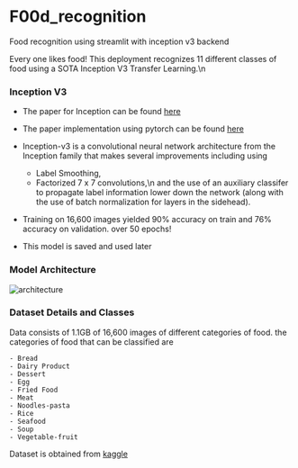 # F00d_recognition
Food recognition using streamlit with inception v3 backend

Every one likes food! This deployment recognizes 11 different classes of food using a SOTA Inception V3 Transfer Learning.\n

### Inception V3
- The paper for Inception can be found [here](https://arxiv.org/abs/1512.00567v3)

- The paper implementation using pytorch can be found [here](https://github.com/pytorch/vision/blob/6db1569c89094cf23f3bc41f79275c45e9fcb3f3/torchvision/models/inception.py#L64)

- Inception-v3 is a convolutional neural network architecture from the Inception family that makes several improvements including using 
  - Label Smoothing,
  - Factorized 7 x 7 convolutions,\n 
  and the use of an auxiliary classifer to propagate label information lower down the network (along with the use of batch normalization for layers in the sidehead).
- Training on 16,600 images yielded 90% accuracy on train and 76% accuracy on validation. over 50 epochs!
- This model is saved and used later

### Model Architecture

![architecture](https://github.com/sirreajohn/F00d_recognition/blob/master/inception_2.png)
### Dataset Details and Classes
Data consists of 1.1GB of 16,600 images of different categories of food.
the categories of food that can be classified are 

    - Bread
    - Dairy Product
    - Dessert
    - Egg
    - Fried Food
    - Meat
    - Noodles-pasta
    - Rice
    - Seafood
    - Soup
    - Vegetable-fruit
    
Dataset is obtained from [kaggle](https://www.kaggle.com/trolukovich/food11-image-dataset)
